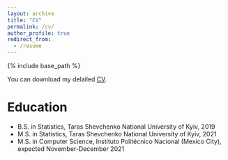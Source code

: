 ```yaml
---
layout: archive
title: "CV"
permalink: /cv/
author_profile: true
redirect_from:
  - /resume
---
```


{% include base_path %}

You can download my delailed [CV](https://nimrais.github.io/files/CV.pdf).

Education
======
* B.S. in Statistics, Taras Shevchenko National University of Kyiv, 2019
* M.S. in Statistics, Taras Shevchenko National University of Kyiv, 2021
* M.S. in Computer Science, Instituto Politécnico Nacional (Mexico City), expected November-December 2021

<!-- Work experience
======
* Summer 2015: Research Assistant
  * Github University
  * Duties included: Tagging issues
  * Supervisor: Professor Git

* Fall 2015: Research Assistant
  * Github University
  * Duties included: Merging pull requests
  * Supervisor: Professor Hub -->
